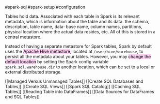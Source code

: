 #spark-sql #spark-setup #configuration 


Tables hold data. Associated with each table in Spark is its relevant metadata, which is information about the table and its data: the schema, description, table name, data‐ base name, column names, partitions, physical location where the actual data resides, etc. All of this is stored in a central metastore.

Instead of having a separate metastore for Spark tables, Spark by default uses the <mark style="background: #FFB8EBA6;">Apache Hive metastore</mark>, located at `/user/hive/warehouse`, to persist all the metadata about your tables. However, you may <mark style="background: #FFB8EBA6;">change the default location</mark> by setting the Spark config variable `spark.sql.warehouse.dir` to another location, which can be set to a local or external distributed storage.

[[Managed Versus Unmanaged Tables]]
[[Create SQL Databases and Tables]]
[[Create SQL Views]]
[[Spark SQL Catalog]]
[[Caching SQL Tables]]
[[Reading Table into DataFrames]]
[[Data Sources for DataFrames and SQL Tables]]